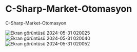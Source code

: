 # C-Sharp-Market-Otomasyon
C-Sharp-Market-Otomasyon

![Ekran görüntüsü 2024-05-31 020025](https://github.com/ozgurgungoorr/ozgurgungoorr-C-Sharp-Market-Otomasyon/assets/171092519/e47bb914-aa60-483f-b957-99b1205d8b36)
![Ekran görüntüsü 2024-05-31 020040](https://github.com/ozgurgungoorr/ozgurgungoorr-C-Sharp-Market-Otomasyon/assets/171092519/ae0ddf88-8ac7-4937-982e-3ec83cb1b538)
![Ekran görüntüsü 2024-05-31 020052](https://github.com/ozgurgungoorr/ozgurgungoorr-C-Sharp-Market-Otomasyon/assets/171092519/e1a1729b-0f0a-4e40-bdbc-fc2f28bb7efc)

